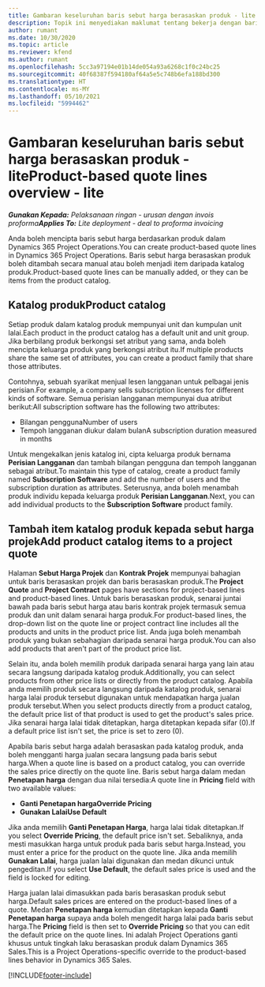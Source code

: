 ```yaml
---
title: Gambaran keseluruhan baris sebut harga berasaskan produk - lite
description: Topik ini menyediakan maklumat tentang bekerja dengan baris sebut harga berasaskan produk.
author: rumant
ms.date: 10/30/2020
ms.topic: article
ms.reviewer: kfend
ms.author: rumant
ms.openlocfilehash: 5cc3a97194e01b14de054a93a6268c1f0c24bc25
ms.sourcegitcommit: 40f68387f594180af64a5e5c748b6efa188bd300
ms.translationtype: HT
ms.contentlocale: ms-MY
ms.lasthandoff: 05/10/2021
ms.locfileid: "5994462"
---
```

# <a name="product-based-quote-lines-overview---lite"></a><span data-ttu-id="3929d-103">Gambaran keseluruhan baris sebut harga berasaskan produk - lite</span><span class="sxs-lookup"><span data-stu-id="3929d-103">Product-based quote lines overview - lite</span></span>

<span data-ttu-id="3929d-104">_**Gunakan Kepada:** Pelaksanaan ringan - urusan dengan invois proforma_</span><span class="sxs-lookup"><span data-stu-id="3929d-104">_**Applies To:** Lite deployment - deal to proforma invoicing_</span></span>

<span data-ttu-id="3929d-105">Anda boleh mencipta baris sebut harga berdasarkan produk dalam Dynamics 365 Project Operations.</span><span class="sxs-lookup"><span data-stu-id="3929d-105">You can create product-based quote lines in Dynamics 365 Project Operations.</span></span> <span data-ttu-id="3929d-106">Baris sebut harga berasaskan produk boleh ditambah secara manual atau boleh menjadi item daripada katalog produk.</span><span class="sxs-lookup"><span data-stu-id="3929d-106">Product-based quote lines can be manually added, or they can be items from the product catalog.</span></span>

## <a name="product-catalog"></a><span data-ttu-id="3929d-107">Katalog produk</span><span class="sxs-lookup"><span data-stu-id="3929d-107">Product catalog</span></span>

<span data-ttu-id="3929d-108">Setiap produk dalam katalog produk mempunyai unit dan kumpulan unit lalai.</span><span class="sxs-lookup"><span data-stu-id="3929d-108">Each product in the product catalog has a default unit and unit group.</span></span> <span data-ttu-id="3929d-109">Jika berbilang produk berkongsi set atribut yang sama, anda boleh mencipta keluarga produk yang berkongsi atribut itu.</span><span class="sxs-lookup"><span data-stu-id="3929d-109">If multiple products share the same set of attributes, you can create a product family that share those attributes.</span></span> 

<span data-ttu-id="3929d-110">Contohnya, sebuah syarikat menjual lesen langganan untuk pelbagai jenis perisian.</span><span class="sxs-lookup"><span data-stu-id="3929d-110">For example, a company sells subscription licenses for different kinds of software.</span></span> <span data-ttu-id="3929d-111">Semua perisian langganan mempunyai dua atribut berikut:</span><span class="sxs-lookup"><span data-stu-id="3929d-111">All subscription software has the following two attributes:</span></span>

- <span data-ttu-id="3929d-112">Bilangan pengguna</span><span class="sxs-lookup"><span data-stu-id="3929d-112">Number of users</span></span>
- <span data-ttu-id="3929d-113">Tempoh langganan diukur dalam bulan</span><span class="sxs-lookup"><span data-stu-id="3929d-113">A subscription duration measured in months</span></span>

<span data-ttu-id="3929d-114">Untuk mengekalkan jenis katalog ini, cipta keluarga produk bernama **Perisian Langganan** dan tambah bilangan pengguna dan tempoh langganan sebagai atribut.</span><span class="sxs-lookup"><span data-stu-id="3929d-114">To maintain this type of catalog, create a product family named **Subscription Software** and add the number of users and the subscription duration as attributes.</span></span> <span data-ttu-id="3929d-115">Seterusnya, anda boleh menambah produk individu kepada keluarga produk **Perisian Langganan**.</span><span class="sxs-lookup"><span data-stu-id="3929d-115">Next, you can add individual products to the **Subscription Software** product family.</span></span>

## <a name="add-product-catalog-items-to-a-project-quote"></a><span data-ttu-id="3929d-116">Tambah item katalog produk kepada sebut harga projek</span><span class="sxs-lookup"><span data-stu-id="3929d-116">Add product catalog items to a project quote</span></span>

<span data-ttu-id="3929d-117">Halaman **Sebut Harga Projek** dan **Kontrak Projek** mempunyai bahagian untuk baris berasaskan projek dan baris berasaskan produk.</span><span class="sxs-lookup"><span data-stu-id="3929d-117">The **Project Quote** and **Project Contract** pages have sections for project-based lines and product-based lines.</span></span> <span data-ttu-id="3929d-118">Untuk baris berasaskan produk, senarai juntai bawah pada baris sebut harga atau baris kontrak projek termasuk semua produk dan unit dalam senarai harga produk.</span><span class="sxs-lookup"><span data-stu-id="3929d-118">For product-based lines, the drop-down list on the quote line or project contract line includes all the products and units in the product price list.</span></span> <span data-ttu-id="3929d-119">Anda juga boleh menambah produk yang bukan sebahagian daripada senarai harga produk.</span><span class="sxs-lookup"><span data-stu-id="3929d-119">You can also add products that aren't part of the product price list.</span></span>

<span data-ttu-id="3929d-120">Selain itu, anda boleh memilih produk daripada senarai harga yang lain atau secara langsung daripada katalog produk.</span><span class="sxs-lookup"><span data-stu-id="3929d-120">Additionally, you can select products from other price lists or directly from the product catalog.</span></span> <span data-ttu-id="3929d-121">Apabila anda memilih produk secara langsung daripada katalog produk, senarai harga lalai produk tersebut digunakan untuk mendapatkan harga jualan produk tersebut.</span><span class="sxs-lookup"><span data-stu-id="3929d-121">When you select products directly from a product catalog, the default price list of that product is used to get the product's sales price.</span></span> <span data-ttu-id="3929d-122">Jika senarai harga lalai tidak ditetapkan, harga ditetapkan kepada sifar (0).</span><span class="sxs-lookup"><span data-stu-id="3929d-122">If a default price list isn't set, the price is set to zero (0).</span></span>

<span data-ttu-id="3929d-123">Apabila baris sebut harga adalah berasaskan pada katalog produk, anda boleh mengganti harga jualan secara langsung pada baris sebut harga.</span><span class="sxs-lookup"><span data-stu-id="3929d-123">When a quote line is based on a product catalog, you can override the sales price directly on the quote line.</span></span> <span data-ttu-id="3929d-124">Baris sebut harga dalam medan **Penetapan harga** dengan dua nilai tersedia:</span><span class="sxs-lookup"><span data-stu-id="3929d-124">A quote line in **Pricing** field with two available values:</span></span>

- <span data-ttu-id="3929d-125">**Ganti Penetapan harga**</span><span class="sxs-lookup"><span data-stu-id="3929d-125">**Override Pricing**</span></span>
- <span data-ttu-id="3929d-126">**Gunakan Lalai**</span><span class="sxs-lookup"><span data-stu-id="3929d-126">**Use Default**</span></span>

<span data-ttu-id="3929d-127">Jika anda memilih **Ganti Penetapan Harga**, harga lalai tidak ditetapkan.</span><span class="sxs-lookup"><span data-stu-id="3929d-127">If you select **Override Pricing**, the default price isn't set.</span></span> <span data-ttu-id="3929d-128">Sebaliknya, anda mesti masukkan harga untuk produk pada baris sebut harga.</span><span class="sxs-lookup"><span data-stu-id="3929d-128">Instead, you must enter a price for the product on the quote line.</span></span> <span data-ttu-id="3929d-129">Jika anda memilih **Gunakan Lalai**, harga jualan lalai digunakan dan medan dikunci untuk pengeditan.</span><span class="sxs-lookup"><span data-stu-id="3929d-129">If you select **Use Default**, the default sales price is used and the field is locked for editing.</span></span>

<span data-ttu-id="3929d-130">Harga jualan lalai dimasukkan pada baris berasaskan produk sebut harga.</span><span class="sxs-lookup"><span data-stu-id="3929d-130">Default sales prices are entered on the product-based lines of a quote.</span></span> <span data-ttu-id="3929d-131">Medan **Penetapan harga** kemudian ditetapkan kepada **Ganti Penetapan harga** supaya anda boleh mengedit harga lalai pada baris sebut harga.</span><span class="sxs-lookup"><span data-stu-id="3929d-131">The **Pricing** field is then set to **Override Pricing** so that you can edit the default price on the quote lines.</span></span> <span data-ttu-id="3929d-132">Ini adalah Project Operations ganti khusus untuk tingkah laku berasaskan produk dalam Dynamics 365 Sales.</span><span class="sxs-lookup"><span data-stu-id="3929d-132">This is a Project Operations-specific override to the product-based lines behavior in Dynamics 365 Sales.</span></span>


[!INCLUDE[footer-include](../../includes/footer-banner.md)]